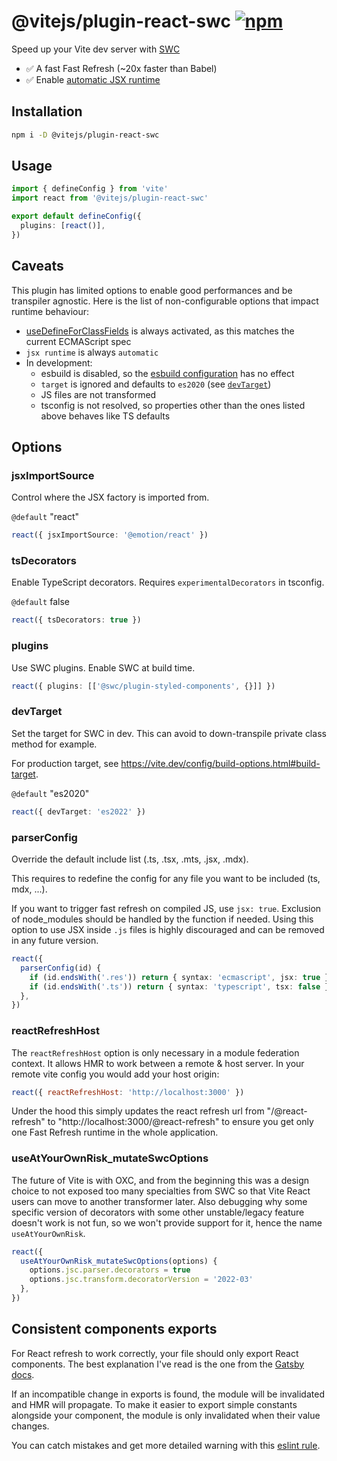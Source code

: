 # @vitejs/plugin-react-swc [![npm](https://img.shields.io/npm/v/@vitejs/plugin-react-swc)](https://www.npmjs.com/package/@vitejs/plugin-react-swc)

Speed up your Vite dev server with [SWC](https://swc.rs/)

- ✅ A fast Fast Refresh (~20x faster than Babel)
- ✅ Enable [automatic JSX runtime](https://reactjs.org/blog/2020/09/22/introducing-the-new-jsx-transform.html)

## Installation

```sh
npm i -D @vitejs/plugin-react-swc
```

## Usage

```ts
import { defineConfig } from 'vite'
import react from '@vitejs/plugin-react-swc'

export default defineConfig({
  plugins: [react()],
})
```

## Caveats

This plugin has limited options to enable good performances and be transpiler agnostic. Here is the list of non-configurable options that impact runtime behaviour:

- [useDefineForClassFields](https://www.typescriptlang.org/docs/handbook/release-notes/typescript-3-7.html#the-usedefineforclassfields-flag-and-the-declare-property-modifier) is always activated, as this matches the current ECMAScript spec
- `jsx runtime` is always `automatic`
- In development:
  - esbuild is disabled, so the [esbuild configuration](https://vite.dev/config/shared-options.html#esbuild) has no effect
  - `target` is ignored and defaults to `es2020` (see [`devTarget`](#devtarget))
  - JS files are not transformed
  - tsconfig is not resolved, so properties other than the ones listed above behaves like TS defaults

## Options

### jsxImportSource

Control where the JSX factory is imported from.

`@default` "react"

```ts
react({ jsxImportSource: '@emotion/react' })
```

### tsDecorators

Enable TypeScript decorators. Requires `experimentalDecorators` in tsconfig.

`@default` false

```ts
react({ tsDecorators: true })
```

### plugins

Use SWC plugins. Enable SWC at build time.

```ts
react({ plugins: [['@swc/plugin-styled-components', {}]] })
```

### devTarget

Set the target for SWC in dev. This can avoid to down-transpile private class method for example.

For production target, see https://vite.dev/config/build-options.html#build-target.

`@default` "es2020"

```ts
react({ devTarget: 'es2022' })
```

### parserConfig

Override the default include list (.ts, .tsx, .mts, .jsx, .mdx).

This requires to redefine the config for any file you want to be included (ts, mdx, ...).

If you want to trigger fast refresh on compiled JS, use `jsx: true`. Exclusion of node_modules should be handled by the function if needed. Using this option to use JSX inside `.js` files is highly discouraged and can be removed in any future version.

```ts
react({
  parserConfig(id) {
    if (id.endsWith('.res')) return { syntax: 'ecmascript', jsx: true }
    if (id.endsWith('.ts')) return { syntax: 'typescript', tsx: false }
  },
})
```

### reactRefreshHost

The `reactRefreshHost` option is only necessary in a module federation context. It allows HMR to work between a remote & host server. In your remote vite config you would add your host origin:

```js
react({ reactRefreshHost: 'http://localhost:3000' })
```

Under the hood this simply updates the react refresh url from "/@react-refresh" to "http://localhost:3000/@react-refresh" to ensure you get only one Fast Refresh runtime in the whole application.

### useAtYourOwnRisk_mutateSwcOptions

The future of Vite is with OXC, and from the beginning this was a design choice to not exposed too many specialties from SWC so that Vite React users can move to another transformer later.
Also debugging why some specific version of decorators with some other unstable/legacy feature doesn't work is not fun, so we won't provide support for it, hence the name `useAtYourOwnRisk`.

```ts
react({
  useAtYourOwnRisk_mutateSwcOptions(options) {
    options.jsc.parser.decorators = true
    options.jsc.transform.decoratorVersion = '2022-03'
  },
})
```

## Consistent components exports

For React refresh to work correctly, your file should only export React components. The best explanation I've read is the one from the [Gatsby docs](https://www.gatsbyjs.com/docs/reference/local-development/fast-refresh/#how-it-works).

If an incompatible change in exports is found, the module will be invalidated and HMR will propagate. To make it easier to export simple constants alongside your component, the module is only invalidated when their value changes.

You can catch mistakes and get more detailed warning with this [eslint rule](https://github.com/ArnaudBarre/eslint-plugin-react-refresh).
